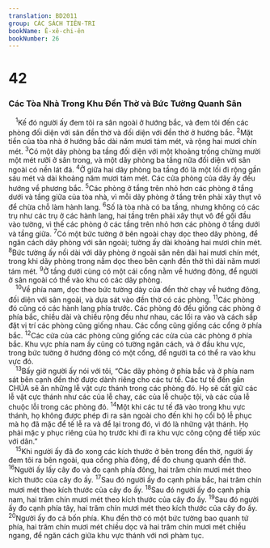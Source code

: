 ```yaml
---
translation: BD2011
group: CÁC SÁCH TIÊN-TRI
bookName: Ê-xê-chi-ên 
bookNumber: 26
---
```


<div class="title"><h1>42</h1><h3>Các Tòa Nhà Trong Khu Ðền Thờ và Bức Tường Quanh Sân</h3></div>
<span class="verse exe_42_1"> <sup>1</sup>Kế đó người ấy đem tôi ra sân ngoài ở hướng bắc, và đem tôi đến các phòng đối diện với sân đền thờ và đối diện với đền thờ ở hướng bắc. </span>
<span class="verse exe_42_2"><sup>2</sup>Mặt tiền của tòa nhà ở hướng bắc dài năm mươi tám mét, và rộng hai mươi chín mét. </span>
<span class="verse exe_42_3"><sup>3</sup>Có một dãy phòng ba tầng đối diện với một khoảng trống chừng mười một mét rưỡi ở sân trong, và một dãy phòng ba tầng nữa đối diện với sân ngoài có nền lát đá. </span>
<span class="verse exe_42_4"><sup>4</sup>Ở giữa hai dãy phòng ba tầng đó là một lối đi rộng gần sáu mét và dài khoảng năm mươi tám mét. Các cửa phòng của dãy ấy đều hướng về phương bắc. </span>
<span class="verse exe_42_5"><sup>5</sup>Các phòng ở tầng trên nhỏ hơn các phòng ở tầng dưới và tầng giữa của tòa nhà, vì mỗi dãy phòng ở tầng trên phải xây thụt vô để chừa chỗ làm hành lang. </span>
<span class="verse exe_42_6"><sup>6</sup>Số là tòa nhà có ba tầng, nhưng không có các trụ như các trụ ở các hành lang, hai tầng trên phải xây thụt vô để gối đầu vào tường, vì thế các phòng ở các tầng trên nhỏ hơn các phòng ở tầng dưới và tầng giữa. </span>
<span class="verse exe_42_7"><sup>7</sup>Có một bức tường ở bên ngoài chạy dọc theo dãy phòng, để ngăn cách dãy phòng với sân ngoài; tường ấy dài khoảng hai mươi chín mét. </span>
<span class="verse exe_42_8"><sup>8</sup>Bức tường ấy nối dài với dãy phòng ở ngoài sân nên dài hai mươi chín mét, trong khi dãy phòng trong nằm dọc theo bên cạnh đền thờ thì dài năm mươi tám mét. </span>
<span class="verse exe_42_9"><sup>9</sup>Ở tầng dưới cùng có một cái cổng nằm về hướng đông, để người ở sân ngoài có thể vào khu có các dãy phòng.<br/></span>
<span class="verse exe_42_10"> <sup>10</sup>Về phía nam, dọc theo bức tường dày của đền thờ chạy về hướng đông, đối diện với sân ngoài, và dựa sát vào đền thờ có các phòng. </span>
<span class="verse exe_42_11"><sup>11</sup>Các phòng đó cũng có các hành lang phía trước. Các phòng đó đều giống các phòng ở phía bắc, chiều dài và chiều rộng đều như nhau, các lối ra vào và cách sắp đặt vị trí các phòng cũng giống nhau. Các cổng cũng giống các cổng ở phía bắc. </span>
<span class="verse exe_42_12"><sup>12</sup>Các cửa của các phòng cũng giống các cửa của các phòng ở phía bắc. Khu vực phía nam ấy cũng có tường ngăn cách, và ở đầu khu vực, trong bức tường ở hướng đông có một cổng, để người ta có thể ra vào khu vực đó.<br/></span>
<span class="verse exe_42_13"> <sup>13</sup>Bấy giờ người ấy nói với tôi, “Các dãy phòng ở phía bắc và ở phía nam sát bên cạnh đền thờ được dành riêng cho các tư tế. Các tư tế đến gần CHÚA sẽ ăn những lễ vật cực thánh trong các phòng đó. Họ sẽ cất giữ các lễ vật cực thánh như các của lễ chay, các của lễ chuộc tội, và các của lễ chuộc lỗi trong các phòng đó. </span>
<span class="verse exe_42_14"><sup>14</sup>Một khi các tư tế đã vào trong khu vực thánh, họ không được phép đi ra sân ngoài cho đến khi họ cổi bộ lễ phục mà họ đã mặc để tế lễ ra và để lại trong đó, vì đó là những vật thánh. Họ phải mặc y phục riêng của họ trước khi đi ra khu vực công cộng để tiếp xúc với dân.”<br/></span>
<span class="verse exe_42_15"> <sup>15</sup>Khi người ấy đã đo xong các kích thước ở bên trong đền thờ, người ấy đem tôi ra bên ngoài, qua cổng phía đông, để đo chung quanh đền thờ. </span>
<span class="verse exe_42_16"><sup>16</sup>Người ấy lấy cây đo và đo cạnh phía đông, hai trăm chín mươi mét theo kích thước của cây đo ấy. </span>
<span class="verse exe_42_17"><sup>17</sup>Sau đó người ấy đo cạnh phía bắc, hai trăm chín mươi mét theo kích thước của cây đo ấy. </span>
<span class="verse exe_42_18"><sup>18</sup>Sau đó người ấy đo cạnh phía nam, hai trăm chín mươi mét theo kích thước của cây đo ấy. </span>
<span class="verse exe_42_19"><sup>19</sup>Sau đó người ấy đo cạnh phía tây, hai trăm chín mươi mét theo kích thước của cây đo ấy. </span>
<span class="verse exe_42_20"><sup>20</sup>Người ấy đo cả bốn phía. Khu đền thờ có một bức tường bao quanh tứ phía, hai trăm chín mươi mét chiều dọc và hai trăm chín mươi mét chiều ngang, để ngăn cách giữa khu vực thánh với nơi phàm tục.<br/></span>
